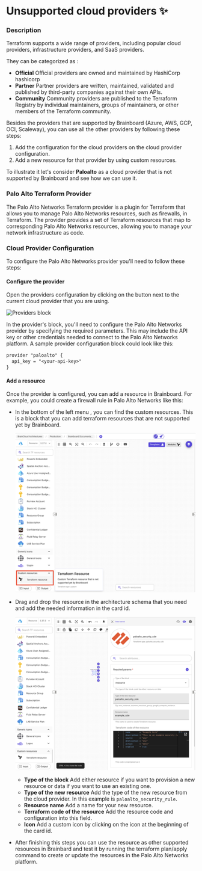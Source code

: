 # Unsupported cloud providers ✨

### Description

Terraform supports a wide range of providers, including popular cloud providers, infrastructure providers, and SaaS providers.

They can be categorized as :

* **Official** Official providers are owned and maintained by HashiCorp hashicorp
* **Partner** Partner providers are written, maintained, validated and published by third-party companies against their own APIs.
* **Community** Community providers are published to the Terraform Registry by individual maintainers, groups of maintainers, or other members of the Terraform community.

Besides the providers that are supported by Brainboard (Azure, AWS, GCP, OCI, Scaleway), you can use all the other providers by following these steps:

1. Add the configuration for the cloud providers on the cloud provider configuration.
2. Add a new resource for that provider by using custom resources.

To illustrate it let's consider **Paloalto** as a cloud provider that is not supported by Brainboard and see how we can use it.

### Palo Alto Terraform Provider

The Palo Alto Networks Terraform provider is a plugin for Terraform that allows you to manage Palo Alto Networks resources, such as firewalls, in Terraform. The provider provides a set of Terraform resources that map to corresponding Palo Alto Networks resources, allowing you to manage your network infrastructure as code.

### Cloud Provider Configuration

To configure the Palo Alto Networks provider you'll need to follow these steps:

#### Configure the provider

Open the providers configuration by clicking on the button next to the current cloud provider that you are using.

![Providers block](../.gitbook/assets/providers\_block.png)

In the provider's block, you'll need to configure the Palo Alto Networks provider by specifying the required parameters. This may include the API key or other credentials needed to connect to the Palo Alto Networks platform. A sample provider configuration block could look like this:

```hcl
provider "paloalto" {
  api_key = "<your-api-key>"
}
```

#### Add a resource

Once the provider is configured, you can add a resource in Brainboard. For example, you could create a firewall rule in Palo Alto Networks like this:

*   In the bottom of the left menu , you can find the custom resources. This is a block that you can add terraform resources that are not supported yet by Brainboard.

    ![Custom resource](../.gitbook/assets/custom-resource.png)
*   Drag and drop the resource in the architecture schema that you need and add the needed information in the card id.

    ![Palo Alto resource](../.gitbook/assets/paloalto-resource.png)

    * **Type of the block** Add either resource if you want to provision a new resource or data if you want to use an existing one.
    * **Type of the new resource** Add the type of the new resource from the cloud provider. In this example is `paloalto_security_rule`.
    * **Resource name** Add a name for your new resource.
    * **Terraform code of the resource** Add the resource code and configuration into this field.
    * **Icon** Add a custom icon by clicking on the icon at the beginning of the card id.
* After finishing this steps you can use the resource as other supported resources in Brainbard and test it by running the terraform plan/apply command to create or update the resources in the Palo Alto Networks platform.
